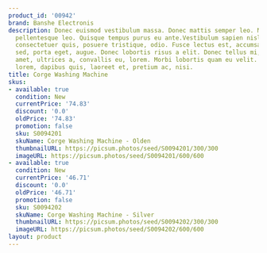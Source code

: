 ```yaml
---
product_id: '00942'
brand: Banshe Electronis
description: Donec euismod vestibulum massa. Donec mattis semper leo. Mauris vulputate
  pellentesque leo. Quisque tempus purus eu ante.Vestibulum sapien nisl, ornare auctor,
  consectetuer quis, posuere tristique, odio. Fusce lectus est, accumsan ac, bibendum
  sed, porta eget, augue. Donec lobortis risus a elit. Donec tellus mi, luctus sit
  amet, ultrices a, convallis eu, lorem. Morbi lobortis quam eu velit. Curabitur augue
  lorem, dapibus quis, laoreet et, pretium ac, nisi.
title: Corge Washing Machine
skus:
- available: true
  condition: New
  currentPrice: '74.83'
  discount: '0.0'
  oldPrice: '74.83'
  promotion: false
  sku: S0094201
  skuName: Corge Washing Machine - Olden
  thumbnailURL: https://picsum.photos/seed/S0094201/300/300
  imageURL: https://picsum.photos/seed/S0094201/600/600
- available: true
  condition: New
  currentPrice: '46.71'
  discount: '0.0'
  oldPrice: '46.71'
  promotion: false
  sku: S0094202
  skuName: Corge Washing Machine - Silver
  thumbnailURL: https://picsum.photos/seed/S0094202/300/300
  imageURL: https://picsum.photos/seed/S0094202/600/600
layout: product
---
```

